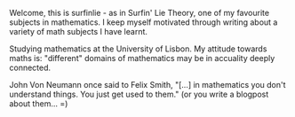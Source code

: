 Welcome, this is surfinlie - as in Surfin' Lie Theory, one of my favourite subjects in mathematics.
I keep myself motivated through writing about a variety of math subjects I have learnt. 

Studying mathematics at the University of Lisbon. My attitude towards maths is: "different" domains of mathematics may be in accuality deeply connected.

John Von Neumann once said to Felix Smith, "[...] in mathematics you don't understand things. You just get used to them."
(or you write a blogpost about them... =) 
